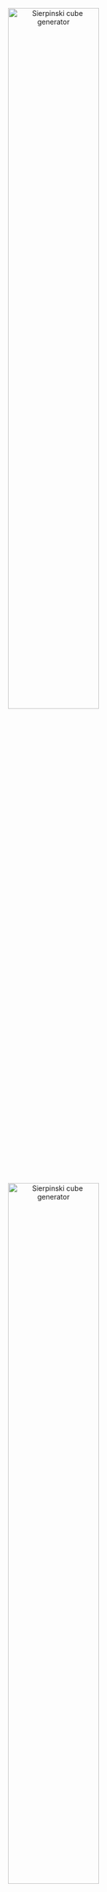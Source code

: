 <p align="center">
  <img src="https://ppizarror.com/ThreeMinesSweeper/resources/web/game-0.png" alt="Sierpinski cube generator" width="60%" />
</p>

<p align="center">
  <img src="https://ppizarror.com/ThreeMinesSweeper/resources/web/game-1.png" alt="Sierpinski cube generator" width="60%" />
</p>

<p align="center">
  <img src="https://ppizarror.com/ThreeMinesSweeper/resources/web/game-2.png" alt="Sierpinski cube generator" width="60%" />
</p>